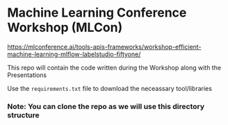 # Machine Learning Conference Workshop (MLCon)
https://mlconference.ai/tools-apis-frameworks/workshop-efficient-machine-learning-mlflow-labelstudio-fiftyone/ 

This repo will contain the code written during the Workshop along with the Presentations

Use the `requirements.txt` file to download the neceassary tool/libraries

### Note: You can clone the repo as we will use this directory structure
